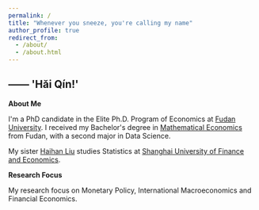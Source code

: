 ```yaml
---
permalink: /
title: "Whenever you sneeze, you're calling my name"
author_profile: true
redirect_from: 
  - /about/
  - /about.html
---
```


## —— 'Hǎi Qín!' <!-- <=..=> -->

**About Me**


I'm a PhD candidate in the Elite Ph.D. Program of Economics at [Fudan University](https://www.fudan.edu.cn/en/). I received my Bachelor's degree in [Mathematical Economics](https://econ.fudan.edu.cn/info/1042/21448.htm) from Fudan, with a second major in Data Science.

My sister [Haihan Liu](https://github.com/GraceHanLiu) studies Statistics at [Shanghai University of Finance and Economics](https://english.sufe.edu.cn/).


**Research Focus**

My research focus on Monetary Policy, International Macroeconomics and Financial Economics.



<!-- Find my beloved advisor: [Yongqin Wang](https://fisf.fudan.edu.cn/en_show-112-156.html), coauthors: [John Rogers](https://www.johnrogerseconomist.net/), [Jongrim Ha](https://www.worldbank.org/en/about/people/j/jongrim-ha), [Shihao Chen](https://chensihao.weebly.com/), [Shi Qiu](https://sites.google.com/view/shiqiu), -->

<!-- [Academic Pages template](https://github.com/academicpages/academicpages.github.io) and hosted on GitHub pages. [GitHub pages](https://pages.github.com) is a free service in which websites are built and hosted from code and data stored in a GitHub repository, automatically updating when a new commit is made to the repository. This template was forked from the [Minimal Mistakes Jekyll Theme](https://mmistakes.github.io/minimal-mistakes/) created by Michael Rose, and then extended to support the kinds of content that academics have: publications, talks, teaching, a portfolio, blog posts, and a dynamically-generated CV. You can fork [this template](https://github.com/academicpages/academicpages.github.io) right now, modify the configuration and markdown files, add your own PDFs and other content, and have your own site for free, with no ads!

A data-driven personal website
======
Like many other Jekyll-based GitHub Pages templates, Academic Pages makes you separate the website's content from its form. The content & metadata of your website are in structured markdown files, while various other files constitute the theme, specifying how to transform that content & metadata into HTML pages. You keep these various markdown (.md), YAML (.yml), HTML, and CSS files in a public GitHub repository. Each time you commit and push an update to the repository, the [GitHub pages](https://pages.github.com/) service creates static HTML pages based on these files, which are hosted on GitHub's servers free of charge. 

Many of the features of dynamic content management systems (like Wordpress) can be achieved in this fashion, using a fraction of the computational resources and with far less vulnerability to hacking and DDoSing. You can also modify the theme to your heart's content without touching the content of your site. If you get to a point where you've broken something in Jekyll/HTML/CSS beyond repair, your markdown files describing your talks, publications, etc. are safe. You can rollback the changes or even delete the repository and start over - just be sure to save the markdown files! Finally, you can also write scripts that process the structured data on the site, such as [this one](https://github.com/academicpages/academicpages.github.io/blob/master/talkmap.ipynb) that analyzes metadata in pages about talks to display [a map of every location you've given a talk](https://academicpages.github.io/talkmap.html).
-->